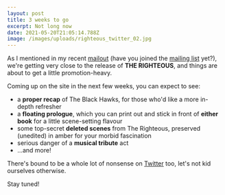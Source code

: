 ```yaml
---
layout: post
title: 3 weeks to go
excerpt: Not long now
date: 2021-05-20T21:05:14.788Z
image: /images/uploads/righteous_twitter_02.jpg
---
```

As I mentioned in my recent [mailout](https://mailchi.mp/1ea6b65c2256/one-month-to-the-righteous) (have you joined the [mailing list](http://eepurl.com/gBvwHH) yet?), we're getting very close to the release of **THE RIGHTEOUS**, and things are about to get a little promotion-heavy.

Coming up on the site in the next few weeks, you can expect to see:
- a **proper recap** of The Black Hawks, for those who'd like a more in-depth refresher
- a **floating prologue**, which you can print out and stick in front of **either book** for a little scene-setting flavour
- some top-secret **deleted scenes** from The Righteous, preserved (unedited) in amber for your morbid fascination
- serious danger of a **musical tribute** act
- ...and more!

There's bound to be a whole lot of nonsense on [Twitter](https://twitter.com/itsdavewragg) too, let's not kid ourselves otherwise.

Stay tuned!